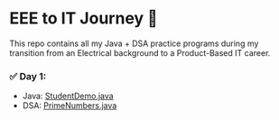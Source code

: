 # EEE to IT Journey 🚀

This repo contains all my Java + DSA practice programs during my transition from an Electrical background to a Product-Based IT career.

### ✅ Day 1:
- Java: [StudentDemo.java](./StudentDemo.java)
- DSA: [PrimeNumbers.java](./PrimeNumbers.java)
